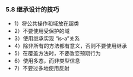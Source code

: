 ### 5.8 继承设计的技巧
- 1）将公共操作和域放在超类
- 2）不要使用受保护的域
- 3）使用继承实现 “is-a”关系
- 4）除非所有的方法都有意义，否则不要使用继承
- 5）在覆盖方法时，不要改变预期行为
- 6）使用多态，而非类型信息
- 7）不要过多地使用反射
